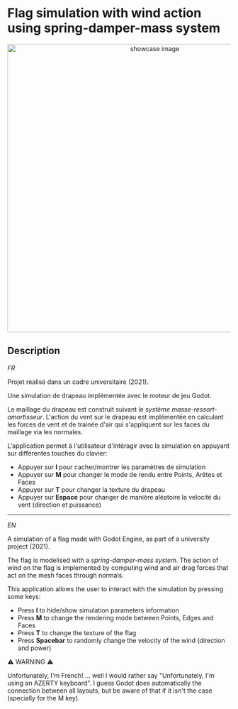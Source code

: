 # Flag simulation with wind action using spring-damper-mass system

<p align=center>
  <img src="https://github.com/JinFrx/pf-flag-sim/blob/main/simulation_drapeau.gif" alt="showcase image" style="width: 650px; max-width: 100%; height: auto" title="Click to enlarge picture" />
</p>

## Description

*FR*

Projet réalisé dans un cadre universitaire (2021).

Une simulation de drapeau implémentée avec le moteur de jeu Godot.

Le maillage du drapeau est construit suivant le *système masse-ressort-amortisseur*.
L'action du vent sur le drapeau est implémentée en calculant les forces de vent et de trainée d'air qui s'appliquent sur les faces du maillage via les normales.

L'application permet à l'utilisateur d'intéragir avec la simulation en appuyant sur différentes touches du clavier:

- Appuyer sur **I** pour cacher/montrer les paramètres de simulation
- Appuyer sur **M** pour changer le mode de rendu entre Points, Arêtes et Faces
- Appuyer sur **T** pour changer la texture du drapeau
- Appuyer sur **Espace** pour changer de manière aléatoire la velocité du vent (direction et puissance)

---

*EN*

A simulation of a flag made with Godot Engine, as part of a university project (2021).

The flag is modelised with a *spring-damper-mass system*.
The action of wind on the flag is implemented by computing wind and air drag forces that act on the mesh faces through normals.

This application allows the user to interact with the simulation by pressing some keys:

- Press **I** to hide/show simulation parameters information
- Press **M**  to change the rendering mode between Points, Edges and Faces
- Press **T** to change the texture of the flag
- Press **Spacebar** to randomly change the velocity of the wind (direction and power)

:warning: WARNING :warning:

Unfortunately, I'm French! ... well I would rather say "Unfortunately, I'm using an AZERTY keyboard".
I guess Godot does automatically the connection between all layouts, but be aware of that if it isn't the case (specially for the M key).
